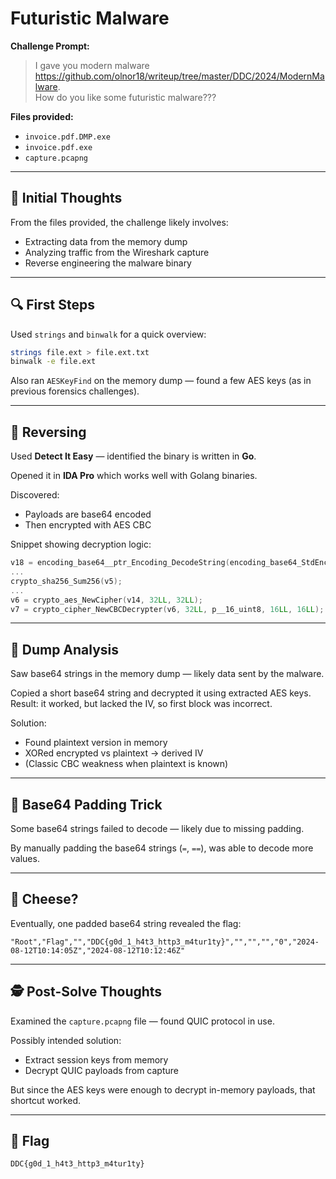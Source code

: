 
# Futuristic Malware

**Challenge Prompt:**

> I gave you modern malware https://github.com/olnor18/writeup/tree/master/DDC/2024/ModernMalware.  
> How do you like some futuristic malware???

**Files provided:**  
- `invoice.pdf.DMP.exe`  
- `invoice.pdf.exe`  
- `capture.pcapng`

---

## 🧠 Initial Thoughts

From the files provided, the challenge likely involves:
- Extracting data from the memory dump
- Analyzing traffic from the Wireshark capture
- Reverse engineering the malware binary

---

## 🔍 First Steps

Used `strings` and `binwalk` for a quick overview:

```bash
strings file.ext > file.ext.txt
binwalk -e file.ext
```

Also ran `AESKeyFind` on the memory dump — found a few AES keys (as in previous forensics challenges).

---

## 🔬 Reversing

Used **Detect It Easy** — identified the binary is written in **Go**.

Opened it in **IDA Pro** which works well with Golang binaries.

Discovered:
- Payloads are base64 encoded
- Then encrypted with AES CBC

Snippet showing decryption logic:

```c
v18 = encoding_base64__ptr_Encoding_DecodeString(encoding_base64_StdEncoding, a1, a2);
...
crypto_sha256_Sum256(v5);
...
v6 = crypto_aes_NewCipher(v14, 32LL, 32LL);
v7 = crypto_cipher_NewCBCDecrypter(v6, 32LL, p__16_uint8, 16LL, 16LL);
```

---

## 🧠 Dump Analysis

Saw base64 strings in the memory dump — likely data sent by the malware.

Copied a short base64 string and decrypted it using extracted AES keys.  
Result: it worked, but lacked the IV, so first block was incorrect.

Solution:  
- Found plaintext version in memory
- XORed encrypted vs plaintext → derived IV  
- (Classic CBC weakness when plaintext is known)

---

## 🧂 Base64 Padding Trick

Some base64 strings failed to decode — likely due to missing padding.

By manually padding the base64 strings (`=`, `==`), was able to decode more values.

---

## 🧀 Cheese?

Eventually, one padded base64 string revealed the flag:

```
"Root","Flag","","DDC{g0d_1_h4t3_http3_m4tur1ty}","","","","0","2024-08-12T10:14:05Z","2024-08-12T10:12:46Z"
```

---

## 🕵️ Post-Solve Thoughts

Examined the `capture.pcapng` file — found QUIC protocol in use.

Possibly intended solution:
- Extract session keys from memory
- Decrypt QUIC payloads from capture

But since the AES keys were enough to decrypt in-memory payloads, that shortcut worked.

---

## 🏁 Flag

```
DDC{g0d_1_h4t3_http3_m4tur1ty}
```
